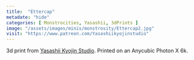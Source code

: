 ```yaml
---
title:  "Ettercap"
metadate: "hide"
categories: [ Monstrocities, Yasashii, 3dPrints ]
image: "/assets/images/minis/monstrosity/Ettercap2.jpg"
visit: "https://www.patreon.com/Yasashiikyojinstudio"
---
```

3d print from [Yasashii Kyojin Studio](https://www.patreon.com/Yasashiikyojinstudio). 
Printed on an Anycubic Photon X 6k.